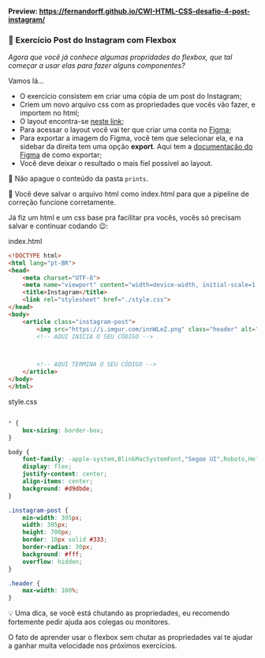 #### Preview: https://fernandorff.github.io/CWI-HTML-CSS-desafio-4-post-instagram/

### 🤳 Exercício Post do Instagram com Flexbox

*Agora que você já conhece algumas propridades do flexbox, que tal começar a usar elas para fazer alguns componentes?*

Vamos lá...

- O exercício consistem em criar uma cópia de um post do Instagram;
- Criem um novo arquivo css com as propriedades que vocês vão fazer, e importem no html;
- O layout encontra-se [neste link](https://www.figma.com/file/GSDl0QXN9gGFtfQRvwGJEp/Untitled?node-id=0%3A1);
- Para acessar o layout você vai ter que criar uma conta no [Figma](https://www.figma.com/);
- Para exportar a imagem do Figma, você tem que selecionar ela, e na sidebar da direita tem uma opção **export**. Aqui tem a [documentação do Figma](https://help.figma.com/hc/en-us/articles/360040028114-Guide-to-exports-in-Figma#:~:text=Click%20the%20in%20the%20Export,SVG%2C%20JPG%2C%20or%20PDF.) de como exportar;
- Você deve deixar o resultado o mais fiel possível ao layout.

🚧 Não apague o conteúdo da pasta `prints`.

🚧 Você deve salvar o arquivo html como index.html para que a pipeline de correção funcione corretamente.

Já fiz um html e um css base pra facilitar pra vocês, vocês só precisam salvar e continuar codando 😉:

index.html

```html
<!DOCTYPE html>
<html lang="pt-BR">
<head>
    <meta charset="UTF-8">
    <meta name="viewport" content="width=device-width, initial-scale=1.0">
    <title>Instagram</title>
    <link rel="stylesheet" href="./style.css">
</head>
<body>
    <article class="instagram-post">
        <img src="https://i.imgur.com/innWLeZ.png" class="header" alt="Header">
        <!-- AQUI INICIA O SEU CÓDIGO -->



        <!-- AQUI TERMINA O SEU CÓDIGO -->
    </article>
</body>
</html>


```

style.css

```css

* {
    box-sizing: border-box;
}

body {
    font-family: -apple-system,BlinkMacSystemFont,"Segoe UI",Roboto,Helvetica,Arial,sans-serif;
    display: flex;
    justify-content: center;
    align-items: center;
    background: #d9dbde;
}

.instagram-post {
    min-width: 395px;
    width: 395px;
    height: 700px;
    border: 10px solid #333;
    border-radius: 30px;
    background: #fff;
    overflow: hidden;
}

.header {
    max-width: 100%;
}

```


💡 Uma dica, se você está chutando as propriedades, eu recomendo fortemente pedir ajuda aos colegas ou monitores.

O fato de aprender usar o flexbox sem chutar as propriedades vai te ajudar a ganhar muita velocidade nos próximos exercícios.
